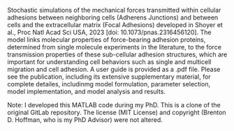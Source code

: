 Stochastic simulations of the mechanical forces transmitted within cellular adhesions between neighboring cells (Adherens Junctions) and between cells and the extracellular matrix (Focal Adhesions) developed in Shoyer et al., Proc Natl Acad Sci USA, 2023 [doi: 10.1073/pnas.2316456120]. The model links molecular properties of force-bearing adhesion proteins, determined from single molecule experiments in the literature, to the force transmission properties of these sub-cellular adhesion structures, which are important for understanding cell behaviors such as single and multicell migration and cell adhesion. A user guide is provided as a .pdf file. Please see the publication, including its extensive supplementary material, for complete detailes, includinmg model formulation, parameter selection, model implementation, and model analysis and results. 

Note: I developed this MATLAB code during my PhD. This is a clone of the original GitLab repository. The license (MIT License) and copyright (Brenton D. Hoffman, who is my PhD Advisor) were not altered.
